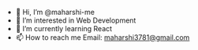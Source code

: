 - 👋 Hi, I’m @maharshi-me
- 👀 I’m interested in Web Development
- 🌱 I’m currently learning React
- 📫 How to reach me Email: maharshi3781@gmail.com

<!---
maharshi-me/maharshi-me is a ✨ special ✨ repository because its `README.md` (this file) appears on your GitHub profile.
You can click the Preview link to take a look at your changes.
--->
